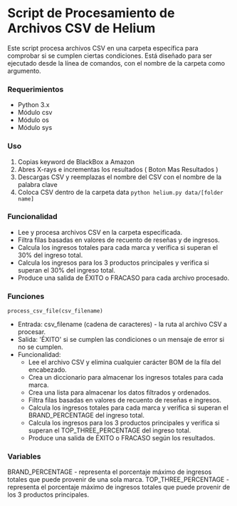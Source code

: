 # Script de Procesamiento de Archivos CSV de Helium

Este script procesa archivos CSV en una carpeta específica para comprobar si se cumplen 
ciertas condiciones. Está diseñado para ser ejecutado desde la línea de comandos, con el 
nombre de la carpeta como argumento.

### Requerimientos
- Python 3.x
- Módulo csv
- Módulo os
- Módulo sys

### Uso
1. Copias keyword de BlackBox a Amazon
2. Abres X-rays e incrementas los resultados ( Boton Mas Resultados )
3. Descargas CSV y reemplazas el nombre del CSV con el nombre de la palabra clave
4. Coloca CSV dentro de la carpeta data
```python helium.py data/[folder name]```

### Funcionalidad
- Lee y procesa archivos CSV en la carpeta especificada.
- Filtra filas basadas en valores de recuento de reseñas y de ingresos.
- Calcula los ingresos totales para cada marca y verifica si superan el 30% del ingreso total.
- Calcula los ingresos para los 3 productos principales y verifica si superan el 30% del ingreso total.
- Produce una salida de ÉXITO o FRACASO para cada archivo procesado.

### Funciones
`process_csv_file(csv_filename)`

- Entrada: csv_filename (cadena de caracteres) - la ruta al archivo CSV a procesar.
- Salida: 'ÉXITO' si se cumplen las condiciones o un mensaje de error si no se cumplen.
- Funcionalidad:
  - Lee el archivo CSV y elimina cualquier carácter BOM de la fila del encabezado. 
  - Crea un diccionario para almacenar los ingresos totales para cada marca. 
  - Crea una lista para almacenar los datos filtrados y ordenados. 
  - Filtra filas basadas en valores de recuento de reseñas e ingresos. 
  - Calcula los ingresos totales para cada marca y verifica si superan el BRAND_PERCENTAGE del ingreso total. 
  - Calcula los ingresos para los 3 productos principales y verifica si superan el TOP_THREE_PERCENTAGE del ingreso total. 
  - Produce una salida de ÉXITO o FRACASO según los resultados.

### Variables
BRAND_PERCENTAGE - representa el porcentaje máximo de ingresos totales que puede provenir de una sola marca.
TOP_THREE_PERCENTAGE - representa el porcentaje máximo de ingresos totales que puede provenir de los 3 productos principales.
